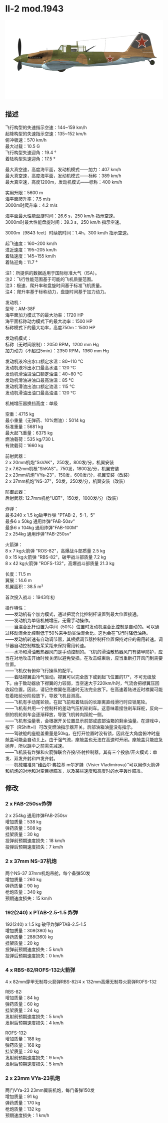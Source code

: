 # Il-2 mod.1943  
  
![il2m43](../images/il2m43.png)  
  
## 描述  
  
飞行构型的失速指示空速：144~159 km/h  
起降构型的失速指示空速：135~152 km/h  
俯冲极速：570 km/h  
最大过载：10.5 G  
飞行构型失速迎角：19.4 °  
着陆构型失速迎角：17.5 °  
  
最大真空速，高度海平面，发动机模式——加力：407 km/h  
最大真空速，高度海平面，发动机模式——标称：389 km/h  
最大真空速，高度1200m，发动机模式——标称：400 km/h  
  
实用升限：5600 m  
海平面爬升率：7.5 m/s  
3000m时爬升率：4.2 m/s  
  
海平面最大性能盘旋时间：26.6 s，250 km/h 指示空速。  
3000m时最大性能盘旋时间：39.3 s，250 km/h 指示空速。  
  
3000m（9843 feet）时续航时间：1.4h，300 km/h 指示空速。  
  
起飞速度：160~200 km/h  
进近速度：195~205 km/h  
着陆速度：145~155 km/h  
着陆迎角：11.7 °  
  
注1：所提供的数据适用于国际标准大气（ISA）。  
注2：飞行性能范围基于可能的飞机质量范围。  
注3：极速、爬升率和盘旋时间基于标准飞机质量。  
注4：爬升率基于标称动力，盘旋时间基于加力动力。  
  
发动机：  
型号：AM-38F  
海平面加力模式下的最大功率：1720 HP  
海平面标称动力模式下的最大功率：1500 HP  
标称模式下的最大功率，高度750m：1500 HP  
  
发动机模式：  
标称（无时间限制）：2050 RPM，1200 mm Hg  
加力动力（不超过5min）：2350 RPM，1360 mm Hg  
  
发动机液冷出水口额定水温：80~110 °C  
发动机液冷出水口最高水温：120 °C  
发动机滑油进油口额定油温：40~80 °C  
发动机滑油进油口最高油温：85 °C  
发动机滑油出油口额定油温：115 °C  
发动机滑油出油口最高油温：120 °C  
  
机械增压器换挡高度：单级  
  
空重：4715 kg  
最小重量（无弹药、10%燃油）：5014 kg  
标准重量：5681 kg  
最大起飞重量：6375 kg  
燃油载荷：535 kg/730 L  
有效载荷：1660 kg  
  
前射武器：  
2 x 20mm机炮"SsVAK"，250发，800发/分，机翼安装  
2 x 7.62mm机枪"ShKAS"，750发，1800发/分，机翼安装  
2 x 23mm机炮"VYa-23"，150发，600发/分，机翼安装（改装）  
2 x 37mm机炮"NS-37"，50发，250发/分，机翼安装（改装）  
  
防御武器：  
后射武器: 12.7mm机枪"UBT"，150发，1000发/分（改装）  
  
炸弹：  
最多240 x 1.5 kg破甲炸弹 "PTAB-2，5-1，5"  
最多6 x 50kg 通用炸弹"FAB-50sv"  
最多6 x 104kg 通用炸弹"FAB-100M"  
2 x 254kg 通用炸弹"FAB-250sv"  
  
火箭弹：  
8 x 7 kg火箭弹 "ROS-82"，高爆战斗部质量 2.5  kg  
8 x 15 kg火箭弹 "RBS-82"，破甲战斗部质量 7.2 kg  
8 x 42 kg火箭弹 "ROFS-132"，高爆战斗部质量 21.3 kg  
  
长度：11.5 m  
翼展：14.6 m  
机翼面积：38.5 m²  
  
首次投入战斗：1943年初  
  
操作特性：  
——发动机有个加力模式，通过把混合比控制杆设置到最大位置接通。  
——发动机为单级机械增压，无需手动操作。  
——当混合比杆设置为中间（50%）位置时发动机混合比控制是自动的。可以通过移动混合比控制低于50%来手动贫油混合比。这也会在飞行时降低油耗。  
——发动机转速有自动调节器，其根据调节器控制杆位置保持对应的需用转速。调节器自动控制螺旋桨桨距来保持需用转速。  
——水冷和滑油散热器风门是手动控制的。飞机的滑油散热器风门有装甲防护，应当在对地攻击开始时候关闭以避免受损。在攻击结束后，应当重新打开风门到需要位置。  
——飞机仅有俯仰飞行操纵的配平。  
——着陆襟翼由冷气驱动。襟翼可以完全放下或到起飞位置的17°，不可无级放下。由于致动器放下襟翼的力较弱，当空速大于220km/h时，气流会把襟翼压回收起位置。因此，请记住襟翼在高速时无法完全放下。在高速着陆进近时襟翼可能在着陆前分阶段放下，导致飞机目测高。  
——飞机有手动尾轮锁。在起飞前和着陆后的长距离直线滑行时应锁尾轮。  
——飞机有共用一个控制杆的差动气压机轮刹车。这意味着捏住刹车踩舵，反向一侧的机轮刹车会逐渐释放，导致飞机转向踩舵一侧。  
——飞机有油量表，会根据开关位置显示前部或底部油箱的剩余油量。在游戏中，按下（RShift+I）可改变燃油指示器开关。后部油箱油量没有指示。  
——驾驶舱的座舱盖重量是50kg，在打开位置时没有锁，因此在大角度俯冲时座舱盖可能会自动关上。由于强气流，座舱盖也无法在高速时开闭。座舱盖只能应急抛弃，所以跳伞之前需先减速。  
——飞机装有炸弹和火箭弹联合齐投/齐射控制器，其有三个投放/开火模式：单发、双发齐射和四发齐射。  
——机械瞄准具“维西尔·弗拉基 m尔罗娃（Visier Vladimirova）”可以用作火箭弹和机炮的对地和对空目标瞄准，以及某些速度和高度时的水平轰炸瞄准。  
  
## 修改  
  
  
### 2 x FAB-250sv炸弹  
  
2 x 254kg 通用炸弹FAB-250sv  
增加质量：538 kg  
弹药质量：508 kg  
挂架质量：30 kg  
投弹前预期速度损失：18 km/h  
投弹后预期速度损失：7 km/h  
  
### 2 x 37mm NS-37机炮  
  
两个NS-37 37mm机炮吊舱，每个备弹50发  
增加质量：260 kg  
弹药质量：90 kg  
枪炮质量：340 kg  
预期速度损失：15 km/h  
  
### 192(240) x PTAB-2.5-1.5 炸弹  
  
192(240) x 1.5 kg 破甲炸弹PTAB-2.5-1.5  
增加质量：308(380) kg  
弹药质量：288(360) kg  
挂架质量：20 kg  
投弹前预期速度损失：5 km/h  
投弹后预期速度损失：0 km/h  ﻿
  
### 4 x RBS-82/ROFS-132火箭弹  
  
4 x 82mm穿甲无制导火箭弹RBS-82/4 x 132mm高爆无制导火箭弹ROFS-132  
  
RBS-82:  
增加质量：84 kg  
弹药质量：60 kg  
挂架质量：24 kg  
发射前预期速度损失：5 km/h  
发射后预期速度损失：4 km/h  
  
ROFS-132:  
增加质量：188 kg  
弹药质量：168 kg  
挂架质量：20 kg  
发射前预期速度损失：9 km/h  
发射后预期速度损失：5 km/h  
  
### 2 x 23mm VYa-23机炮  
  
两门VYa-23 23mm翼装机炮，每门备弹150发  
增加质量：91 kg  
弹药质量：170 kg  
枪炮质量：132 kg  
预期速度损失：1 km/h  